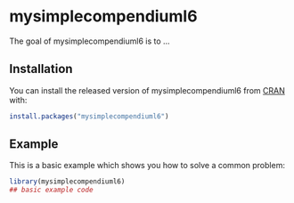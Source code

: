 
# mysimplecompendiuml6

<!-- badges: start -->
<!-- badges: end -->

The goal of mysimplecompendiuml6 is to ...

## Installation

You can install the released version of mysimplecompendiuml6 from [CRAN](https://CRAN.R-project.org) with:

``` r
install.packages("mysimplecompendiuml6")
```

## Example

This is a basic example which shows you how to solve a common problem:

``` r
library(mysimplecompendiuml6)
## basic example code
```


